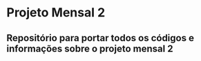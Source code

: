 # Projeto Mensal 2
## Repositório para portar todos os códigos e informações sobre o projeto mensal 2

